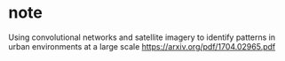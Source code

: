 # note
Using convolutional networks and satellite imagery to identify patterns in urban environments at a large scale  https://arxiv.org/pdf/1704.02965.pdf
